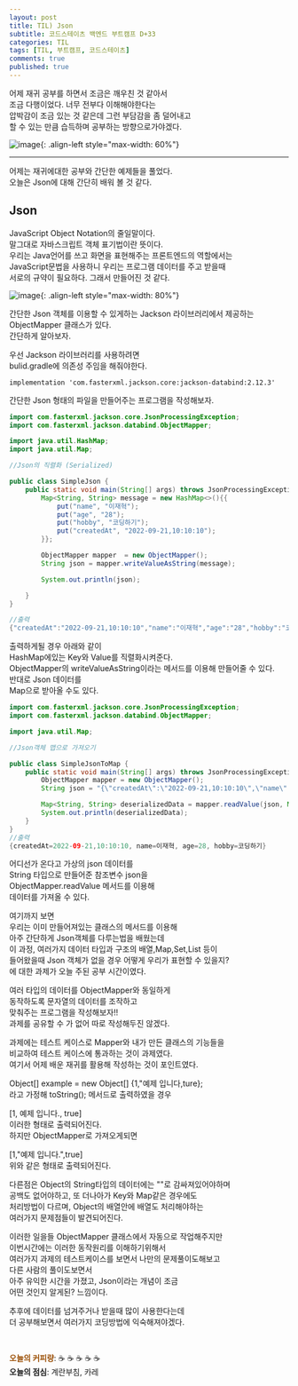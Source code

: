 ```yaml
---
layout: post
title: TIL) Json
subtitle: 코드스테이츠 백엔드 부트캠프 D+33
categories: TIL
tags: [TIL, 부트캠프, 코드스테이츠]
comments: true
published: true
---
```


어제 재귀 공부를 하면서 조금은 깨우친 것 같아서  
조금 다행이었다. 너무 전부다 이해해야한다는  
압박감이 조금 있는 것 같은데 그런 부담감을 좀 덜어내고  
할 수 있는 만큼 습득하며 공부하는 방향으로가야겠다.

![image](https://lh3.googleusercontent.com/drive-viewer/AJc5JmQeYxavVgeZee296CheAadkV3zFtIoqPsQtkfgq7fJb61NtlX5jpR_DsZnAIURtH7tF95w3h1w=w3024-h1728){: .align-left style="max-width: 60%"}

---

어제는 재귀에대한 공부와 간단한 예제들을 풀었다.  
오늘은 Json에 대해 간단히 배워 볼 것 같다.

## **Json**

JavaScript Object Notation의 줄일말이다.  
말그대로 자바스크립트 객체 표기법이란 뜻이다.  
우리는 Java언어를 쓰고 화면을 표현해주는 프론트엔드의 역할에서는  
JavaScript문법을 사용하니 우리는 프로그램 데이터를 주고 받을때  
서로의 규약이 필요하다. 그래서 만들어진 것 같다.

![image](https://lh3.googleusercontent.com/drive-viewer/AJc5JmRJsrUmwNmFv57WKixIzlIyoZdtTJWfToJc83BYtUoErmPkBXHwwq0zr2pFVdvAiAti6hDW_FI=w3024-h1728){: .align-left style="max-width: 80%"}

간단한 Json 객체를 이용할 수 있게하는 Jackson 라이브러리에서 제공하는  
ObjectMapper 클래스가 있다.  
간단하게 알아보자.

우선 Jackson 라이브러리를 사용하려면  
bulid.gradle에 의존성 주임을 해줘야한다.

```
implementation 'com.fasterxml.jackson.core:jackson-databind:2.12.3'
```

간단한 Json 형태의 파일을 만들어주는 프로그램을 작성해보자.

```java
import com.fasterxml.jackson.core.JsonProcessingException;
import com.fasterxml.jackson.databind.ObjectMapper;

import java.util.HashMap;
import java.util.Map;

//Json의 직렬화 (Serialized)

public class SimpleJson {
    public static void main(String[] args) throws JsonProcessingException {
        Map<String, String> message = new HashMap<>(){{
            put("name", "이재혁");
            put("age", "28");
            put("hobby", "코딩하기");
            put("createdAt", "2022-09-21,10:10:10");
        }};

        ObjectMapper mapper  = new ObjectMapper();
        String json = mapper.writeValueAsString(message);

        System.out.println(json);

    }
}

//출력
{"createdAt":"2022-09-21,10:10:10","name":"이재혁","age":"28","hobby":"코딩하기"}
```

출력하게될 경우 아래와 같이  
HashMap에있는 Key와 Value를 직렬화시켜준다.  
ObjectMapper의 writeValueAsString이라는 메서드를 이용해 만들어줄 수 있다.  
반대로 Json 데이터를  
Map으로 받아올 수도 있다.

```java
import com.fasterxml.jackson.core.JsonProcessingException;
import com.fasterxml.jackson.databind.ObjectMapper;

import java.util.Map;

//Json객체 맵으로 가져오기

public class SimpleJsonToMap {
    public static void main(String[] args) throws JsonProcessingException {
        ObjectMapper mapper = new ObjectMapper();
        String json = "{\"createdAt\":\"2022-09-21,10:10:10\",\"name\":\"이재혁\",\"age\":\"28\",\"hobby\":\"코딩하기\"}";

        Map<String, String> deserializedData = mapper.readValue(json, Map.class);
        System.out.println(deserializedData);
    }
}
//출력
{createdAt=2022-09-21,10:10:10, name=이재혁, age=28, hobby=코딩하기}
```

어디선가 온다고 가상의 json 데이터를  
String 타입으로 만들어준 참조변수 json을  
ObjectMapper.readValue 메서드를 이용해  
데이터를 가져올 수 있다.

여기까지 보면  
우리는 이미 만들어져있는 클래스의 메서드를 이용해  
아주 간단하게 Json객체를 다루는법을 배웠는데  
이 과정, 여러가지 데이터 타입과 구조의 배열,Map,Set,List 등이  
들어왔을때 Json 객체가 없을 경우 어떻게 우리가 표현할 수 있을지?  
에 대한 과제가 오늘 주된 공부 시간이였다.

여러 타입의 데이터를 ObjectMapper와 동일하게  
동작하도록 문자열의 데이터를 조작하고  
맞춰주는 프로그램을 작성해보자!!  
과제를 공유할 수 가 없어 따로 작성해두진 않겠다.

과제에는 테스트 케이스로 Mapper와 내가 만든 클래스의 기능들을  
비교하여 테스트 케이스에 통과하는 것이 과제였다.  
여기서 어제 배운 재귀를 활용해 작성하는 것이 포인트였다.

Object\[\] example = new Object\[\] {1,"예제 입니다,ture};  
라고 가정해 toString(); 메서드로 출력하였을 경우  

\[1, 예제 입니다., true\]  
이러한 형태로 출력되어진다.  
하지만 ObjectMapper로 가져오게되면

\[1,"예제 입니다.",true\]  
위와 같은 형태로 출력되어진다.

다른점은 Object의 String타입의 데이터에는 ""로 감싸져있어야하며  
공백도 없어야하고, 또 더나아가 Key와 Map같은 경우에도  
처리방법이 다르며, Object의 배열안에 배열도 처리해야하는  
여러가지 문제점들이 발견되어진다.

이러한 일을들 ObjectMapper 클래스에서 자동으로 작업해주지만  
이번시간에는 이러한 동작원리를 이해하기위해서  
여러가지 과제의 테스트케이스를 보면서 나만의 문제풀이도해보고  
다른 사람의 풀이도보면서  
아주 유익한 시간을 가졌고, Json이라는 개념이 조금  
어떤 것인지 알게된? 느낌이다.

추후에 데이터를 넘겨주거나 받을때 많이 사용한다는데   
더 공부해보면서 여러가지 코딩방법에 익숙해져야겠다.


<br/>

<span style="color:#994C00">**오늘의 커피량**</span>: ☕️ ☕️ ☕️ ☕️ ☕️️️  
**오늘의 점심**: 계란부침, 카레